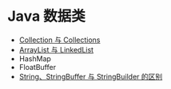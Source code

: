 # Java 数据类

* [Collection 与 Collections]([https://github.com/ZhangMiao147/android_learning_notes/blob/master/Java/DataStructure/Colletion%E4%B8%8EColletions.md](https://github.com/ZhangMiao147/android_learning_notes/blob/master/Java/DataStructure/Colletion与Colletions.md))
* [ArrayList 与 LinkedList]([https://github.com/ZhangMiao147/android_learning_notes/blob/master/Java/DataStructure/ArrayList%E4%B8%8ELinkedList.md](https://github.com/ZhangMiao147/android_learning_notes/blob/master/Java/DataStructure/ArrayList与LinkedList.md))
* HashMap
* FloatBuffer
* [String、StringBuffer 与 StringBuilder 的区别]([https://github.com/ZhangMiao147/android_learning_notes/blob/master/Java/DataStructure/String%E3%80%81StringBuilder%E4%B8%8EStringBuffer%E7%9A%84%E5%8C%BA%E5%88%AB.md](https://github.com/ZhangMiao147/android_learning_notes/blob/master/Java/DataStructure/String、StringBuilder与StringBuffer的区别.md))

